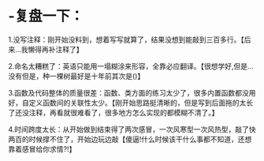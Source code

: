 # -复盘一下：
1.没写注释：刚开始没料到，想着写写就算了，结果没想到能敲到三百多行。【后来...我懒得再补注释了】

2.命名太糟糕了：英语只能用一塌糊涂来形容，全靠必应翻译。【很想学好,但是...没有但是，种一棵树最好是十年前其次是()】

3.函数及代码整体的质量很差：函数、类方面的练习太少了，很多内置函数都没用好，自定义函数间的关联性太少。【刚开始思路挺清晰的，但是写到后面拖的太长了还没注释，再看就很难看了，很多地方怎么实现的都模糊不清了。】

4.时间跨度太长：从开始做到结束得了两次感冒，一次风寒型一次风热型，敲了快两百的时候撑不住了，开始边玩边敲【傻逼!什么时候该干什么事都不知道，还想靠着感冒给你求情?!】
